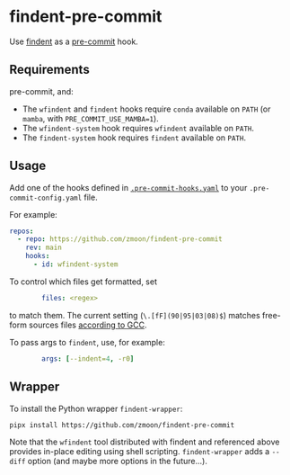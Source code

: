 # findent-pre-commit

Use [findent](https://www.ratrabbit.nl/ratrabbit/findent/)
as a [pre-commit](https://pre-commit.com/) hook.


## Requirements

pre-commit, and:

* The `wfindent` and `findent` hooks require `conda` available on `PATH`
  (or `mamba`, with `PRE_COMMIT_USE_MAMBA=1`).
* The `wfindent-system` hook requires `wfindent` available on `PATH`.
* The `findent-system` hook requires `findent` available on `PATH`.


## Usage

Add one of the hooks defined in [`.pre-commit-hooks.yaml`](./.pre-commit-hooks.yaml)
to your `.pre-commit-config.yaml` file.

For example:
```yaml
repos:
  - repo: https://github.com/zmoon/findent-pre-commit
    rev: main
    hooks:
      - id: wfindent-system
```

To control which files get formatted, set
```yaml
        files: <regex>
```
to match them.
The current setting (`\.[fF](90|95|03|08)$`) matches free-form sources files
[according to GCC](https://gcc.gnu.org/onlinedocs/gfortran/GNU-Fortran-and-GCC.html).

To pass args to `findent`, use, for example:
```yaml
        args: [--indent=4, -r0]
```


## Wrapper

To install the Python wrapper `findent-wrapper`:

```
pipx install https://github.com/zmoon/findent-pre-commit
```

Note that the `wfindent` tool distributed with findent and referenced above provides in-place editing
using shell scripting.
`findent-wrapper` adds a `--diff` option (and maybe more options in the future...).
